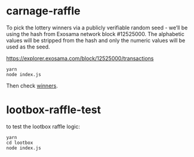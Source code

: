 # carnage-raffle

To pick the lottery winners via a publicly verifiable random seed - we’ll be using the hash from Exosama network block #12525000. The alphabetic values will be stripped from the hash and only the numeric values will be used as the seed.

https://explorer.exosama.com/block/12525000/transactions

```
yarn
node index.js
```

Then check [winners](./winners.json).

# lootbox-raffle-test

to test the lootbox raffle logic:

```
yarn
cd lootbox
node index.js

```
